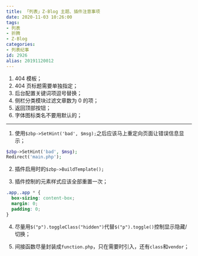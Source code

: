 ```yaml
---
title: 「列表」Z-Blog 主题、插件注意事项
date: 2020-11-03 10:26:00
tags:
- 列表
- 折腾
- Z-Blog
categories:
- 列表纪事
id: 2926
alias: 20191120012
---
```


1. 404 模板；
2. 404 页标题需要单独指定；
3. 后台配置关键词项逗号替换；
4. 侧栏分类模块过滤文章数为 0 的项；
5. 返回顶部按钮；
6. 字体图标类名不要用默认的；

--------------

1. 使用`$zbp->SetHint('bad', $msg);`之后应该马上重定向页面让错误信息显示；

```php
$zbp->SetHint('bad', $msg);
Redirect('main.php');
```

2. 插件启用时的`$zbp->BuildTemplate();`

3. 插件控制的元素样式应该全部重置一次；

```css
.app,.app * {
  box-sizing: content-box;
  margin: 0;
  padding: 0;
}
```

4. 尽量用`$("p").toggleClass("hidden")`代替`$("p").toggle()`控制显示隐藏/切换；

5. 间接函数尽量封装成`function.php`，只在需要时引入，还有`class`和`vendor`；

<!--2926-->
